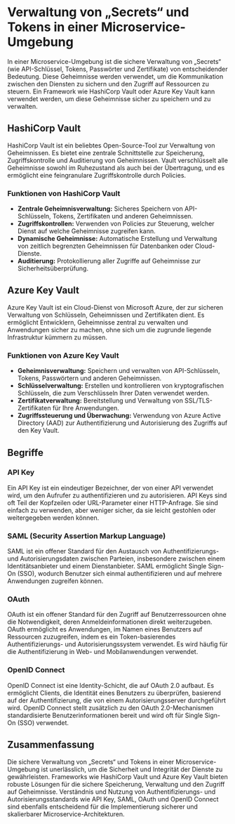 # Verwaltung von „Secrets“ und Tokens in einer Microservice-Umgebung

In einer Microservice-Umgebung ist die sichere Verwaltung von „Secrets“ (wie API-Schlüssel, Tokens, Passwörter und Zertifikate) von entscheidender Bedeutung. Diese Geheimnisse werden verwendet, um die Kommunikation zwischen den Diensten zu sichern und den Zugriff auf Ressourcen zu steuern. Ein Framework wie HashiCorp Vault oder Azure Key Vault kann verwendet werden, um diese Geheimnisse sicher zu speichern und zu verwalten.

## HashiCorp Vault

HashiCorp Vault ist ein beliebtes Open-Source-Tool zur Verwaltung von Geheimnissen. Es bietet eine zentrale Schnittstelle zur Speicherung, Zugriffskontrolle und Auditierung von Geheimnissen. Vault verschlüsselt alle Geheimnisse sowohl im Ruhezustand als auch bei der Übertragung, und es ermöglicht eine feingranulare Zugriffskontrolle durch Policies.

### Funktionen von HashiCorp Vault

- **Zentrale Geheimnisverwaltung:** Sicheres Speichern von API-Schlüsseln, Tokens, Zertifikaten und anderen Geheimnissen.
- **Zugriffskontrollen:** Verwenden von Policies zur Steuerung, welcher Dienst auf welche Geheimnisse zugreifen kann.
- **Dynamische Geheimnisse:** Automatische Erstellung und Verwaltung von zeitlich begrenzten Geheimnissen für Datenbanken oder Cloud-Dienste.
- **Auditierung:** Protokollierung aller Zugriffe auf Geheimnisse zur Sicherheitsüberprüfung.

## Azure Key Vault

Azure Key Vault ist ein Cloud-Dienst von Microsoft Azure, der zur sicheren Verwaltung von Schlüsseln, Geheimnissen und Zertifikaten dient. Es ermöglicht Entwicklern, Geheimnisse zentral zu verwalten und Anwendungen sicher zu machen, ohne sich um die zugrunde liegende Infrastruktur kümmern zu müssen.

### Funktionen von Azure Key Vault

- **Geheimnisverwaltung:** Speichern und verwalten von API-Schlüsseln, Tokens, Passwörtern und anderen Geheimnissen.
- **Schlüsselverwaltung:** Erstellen und kontrollieren von kryptografischen Schlüsseln, die zum Verschlüsseln Ihrer Daten verwendet werden.
- **Zertifikatverwaltung:** Bereitstellung und Verwaltung von SSL/TLS-Zertifikaten für Ihre Anwendungen.
- **Zugriffssteuerung und Überwachung:** Verwendung von Azure Active Directory (AAD) zur Authentifizierung und Autorisierung des Zugriffs auf den Key Vault.

## Begriffe

### API Key

Ein API Key ist ein eindeutiger Bezeichner, der von einer API verwendet wird, um den Aufrufer zu authentifizieren und zu autorisieren. API Keys sind oft Teil der Kopfzeilen oder URL-Parameter einer HTTP-Anfrage. Sie sind einfach zu verwenden, aber weniger sicher, da sie leicht gestohlen oder weitergegeben werden können.

### SAML (Security Assertion Markup Language)

SAML ist ein offener Standard für den Austausch von Authentifizierungs- und Autorisierungsdaten zwischen Parteien, insbesondere zwischen einem Identitätsanbieter und einem Dienstanbieter. SAML ermöglicht Single Sign-On (SSO), wodurch Benutzer sich einmal authentifizieren und auf mehrere Anwendungen zugreifen können.

### OAuth

OAuth ist ein offener Standard für den Zugriff auf Benutzerressourcen ohne die Notwendigkeit, deren Anmeldeinformationen direkt weiterzugeben. OAuth ermöglicht es Anwendungen, im Namen eines Benutzers auf Ressourcen zuzugreifen, indem es ein Token-basierendes Authentifizierungs- und Autorisierungssystem verwendet. Es wird häufig für die Authentifizierung in Web- und Mobilanwendungen verwendet.

### OpenID Connect

OpenID Connect ist eine Identity-Schicht, die auf OAuth 2.0 aufbaut. Es ermöglicht Clients, die Identität eines Benutzers zu überprüfen, basierend auf der Authentifizierung, die von einem Autorisierungsserver durchgeführt wird. OpenID Connect stellt zusätzlich zu den OAuth 2.0-Mechanismen standardisierte Benutzerinformationen bereit und wird oft für Single Sign-On (SSO) verwendet.

## Zusammenfassung

Die sichere Verwaltung von „Secrets“ und Tokens in einer Microservice-Umgebung ist unerlässlich, um die Sicherheit und Integrität der Dienste zu gewährleisten. Frameworks wie HashiCorp Vault und Azure Key Vault bieten robuste Lösungen für die sichere Speicherung, Verwaltung und den Zugriff auf Geheimnisse. Verständnis und Nutzung von Authentifizierungs- und Autorisierungsstandards wie API Key, SAML, OAuth und OpenID Connect sind ebenfalls entscheidend für die Implementierung sicherer und skalierbarer Microservice-Architekturen.

